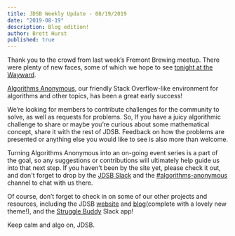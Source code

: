 ```yaml
---
title: JDSB Weekly Update - 08/19/2019
date: "2019-08-19"
description: Blog edition!
author: Brett Hurst
published: true
---
```


Thank you to the crowd from last week’s Fremont Brewing meetup. There were plenty of new faces, some of which we hope to see [tonight at the Wayward](https://www.meetup.com/The-Junior-Dev-Struggle-Bus/events/gfnvgryzlbzb/).

[Algorithms Anonymous](https://algorithms-anon.org), our friendly Stack Overflow-like environment for algorithms and other topics, has been a great early success! 

We’re looking for members to contribute challenges for the community to solve, as well as requests for problems. So, If you have a juicy algorithmic challenge to share or maybe you’re curious about some mathematical concept, share it with the rest of JDSB. Feedback on how the problems are presented or anything else you would like to see is also more than welcome.

Turning Algorithms Anonymous into an on-going event series is a part of the goal, so any suggestions or contributions will ultimately help guide us into that next step. If you haven’t been by the site yet, please check it out, and don't forget to drop by the [JDSB Slack](https://juniordevstrugglebus.com/slack) and the [#algorithms-anonymous](https://jdsb.slack.com/messages/CLJLJ5RDF) channel to chat with us there.

Of course, don’t forget to check in on some of our other projects and resources, including the JDSB [website](https://juniordevstrugglebus.com) and [blog](https://juniordevstruggleblog.com)(complete with a lovely new theme!), and the [Struggle Buddy](https://github.com/junior-dev-struggle-bus/struggle-slack-app) Slack app!

Keep calm and algo on, JDSB.